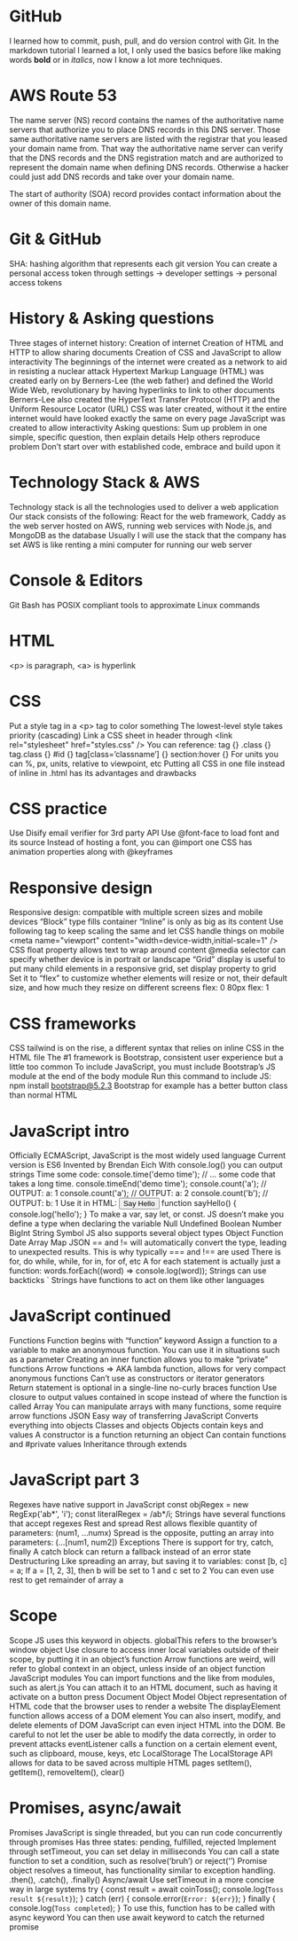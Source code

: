 # GitHub
I learned how to commit, push, pull, and do version control with Git. In the markdown tutorial I learned a lot, I only used the basics before like making words **bold** or in *italics*, now I know a lot more techniques.

# AWS Route 53
The name server (NS) record contains the names of the authoritative name servers that authorize you to place DNS records in this DNS server. Those same authoritative name servers are listed with the registrar that you leased your domain name from. That way the authoritative name server can verify that the DNS records and the DNS registration match and are authorized to represent the domain name when defining DNS records. Otherwise a hacker could just add DNS records and take over your domain name.

The start of authority (SOA) record provides contact information about the owner of this domain name.

# Git & GitHub
SHA: hashing algorithm that represents each git version
You can create a personal access token through settings -> developer settings -> personal access tokens

# History & Asking questions
Three stages of internet history:
Creation of internet
Creation of HTML and HTTP to allow sharing documents
Creation of CSS and JavaScript to allow interactivity
The beginnings of the internet were created as a network to aid in resisting a nuclear attack
Hypertext Markup Language (HTML) was created early on by Berners-Lee (the web father) and defined the World Wide Web, revolutionary by having hyperlinks to link to other documents
Berners-Lee also created the HyperText Transfer Protocol (HTTP) and the Uniform Resource Locator (URL)
CSS was later created, without it the entire internet would have looked exactly the same on every page
JavaScript was created to allow interactivity
Asking questions:
Sum up problem in one simple, specific question, then explain details
Help others reproduce problem
Don’t start over with established code, embrace and build upon it

# Technology Stack & AWS
Technology stack is all the technologies used to deliver a web application
Our stack consists of the following: React for the web framework, Caddy as the web server hosted on AWS, running web services with Node.js, and MongoDB as the database
Usually I will use the stack that the company has set
AWS is like renting a mini computer for running our web server

# Console & Editors
Git Bash has POSIX compliant tools to approximate Linux commands

# HTML
\<p> is paragraph, \<a> is hyperlink

# CSS
Put a style tag in a \<p> tag to color something
The lowest-level style takes priority (cascading)
Link a CSS sheet in header through \<link rel="stylesheet" href="styles.css" />
You can reference: 
tag {}
.class {}
tag.class {}
#id {}
tag[class=’classname’] {}
section:hover {}
For units you can %, px, units, relative to viewpoint, etc
Putting all CSS in one file instead of inline in .html has its advantages and drawbacks

# CSS practice
Use Disify email verifier for 3rd party API
Use @font-face to load font and its source
Instead of hosting a font, you can @import one
CSS has animation properties along with @keyframes

# Responsive design
Responsive design: compatible with multiple screen sizes and mobile devices
“Block” type fills container
“Inline” is only as big as its content
Use following tag to keep scaling the same and let CSS handle things on mobile
\<meta name="viewport" content="width=device-width,initial-scale=1" />
CSS float property allows text to wrap around content
@media selector can specify whether device is in portrait or landscape
“Grid” display is useful to put many child elements in a responsive grid, set display property to grid
Set it to “flex” to customize whether elements will resize or not, their default size, and how much they resize on different screens
flex: 0 80px
flex: 1

# CSS frameworks
CSS tailwind is on the rise, a different syntax that relies on inline CSS in the HTML file
The #1 framework is Bootstrap, consistent user experience but a little too common
To include JavaScript, you must include Bootstrap’s JS module at the end of the body module
Run this command to include JS: npm install bootstrap@5.2.3
Bootstrap for example has a better button class than normal HTML

# JavaScript intro
Officially ECMAScript, JavaScript is the most widely used language
Current version is ES6
Invented by Brendan Eich
With console.log() you can output strings
Time some code:
console.time('demo time');
// ... some code that takes a long time.
console.timeEnd('demo time');
console.count('a');
// OUTPUT: a: 1
console.count('a');
// OUTPUT: a: 2
console.count('b');
// OUTPUT: b: 1
Use it in HTML:
 <button onclick="sayHello()">Say Hello</button>
function sayHello() {
  console.log('hello');
}
To make a var, say let, or const. JS doesn’t make you define a type when declaring the variable
Null
Undefined
Boolean
Number
BigInt
String
Symbol
JS also supports several object types
Object
Function
Date
Array
Map
JSON
== and != will automatically convert the type, leading to unexpected results. This is why typically === and !== are used
There is for, do while, while, for in, for of, etc
A for each statement is actually just a function: words.forEach((word) => console.log(word));
Strings can use backticks `
Strings have functions to act on them like other languages

# JavaScript continued
Functions
Function begins with “function” keyword
Assign a function to a variable to make an anonymous function. You can use it in situations such as a parameter
Creating an inner function allows you to make “private” functions
Arrow functions =>
AKA lambda function, allows for very compact anonymous functions
Can’t use as constructors or iterator generators
Return statement is optional in a single-line no-curly braces function
Use closure to output values contained in scope instead of where the function is called
Array
You can manipulate arrays with many functions, some require arrow functions
JSON
Easy way of transferring JavaScript
Converts everything into objects
Classes and objects
Objects contain keys and values
A constructor is a function returning an object
Can contain functions and #private values
Inheritance through extends 

# JavaScript part 3
Regexes have native support in JavaScript
const objRegex = new RegExp('ab*', 'i');
const literalRegex = /ab*/i;
Strings have several functions that accept regexes
Rest and spread
Rest allows flexible quantity of parameters: (num1, …numx)
Spread is the opposite, putting an array into parameters: (...[num1, num2])
Exceptions
There is support for try, catch, finally
A catch block can return a fallback instead of an error state
Destructuring
Like spreading an array, but saving it to variables: const [b, c] = a; If a = [1, 2, 3], then b will be set to 1 and c set to 2
You can even use rest to get remainder of array a

# Scope
Scope
JS uses this keyword in objects. globalThis refers to the browser’s window object
Use closure to access inner local variables outside of their scope, by putting it in an object’s function
Arrow functions are weird, will refer to global context in an object, unless inside of an object function
JavaScript modules
You can import functions and the like from modules, such as alert.js
You can attach it to an HTML document, such as having it activate on a button press
Document Object Model
Object representation of HTML code that the browser uses to render a website
The displayElement function allows access of a DOM element
You can also insert, modify, and delete elements of DOM
JavaScript can even inject HTML into the DOM. Be careful to not let the user be able to modify the data correctly, in order to prevent attacks
eventListener calls a function on a certain element event, such as clipboard, mouse, keys, etc
LocalStorage
The LocalStorage API allows for data to be saved across multiple HTML pages
setItem(), getItem(), removeItem(), clear()

# Promises, async/await
Promises
JavaScript is single threaded, but you can run code concurrently through promises
Has three states: pending, fulfilled, rejected
Implement through setTimeout, you can set delay in milliseconds
You can call a state function to set a condition, such as resolve(‘bruh’) or reject(‘’)
Promise object resolves a timeout, has functionality similar to exception handling. .then(), .catch(), .finally()
Async/await
Use setTimeout in a more concise way in large systems
try {
  const result = await coinToss();
  console.log(`Toss result ${result}`);
} catch (err) {
  console.error(`Error: ${err}`);
} finally {
  console.log(`Toss completed`);
}
To use this, function has to be called with async keyword
You can then use await keyword to catch the returned promise
